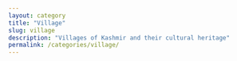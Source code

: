 ```yaml
---
layout: category
title: "Village"
slug: village
description: "Villages of Kashmir and their cultural heritage"
permalink: /categories/village/
---
```

